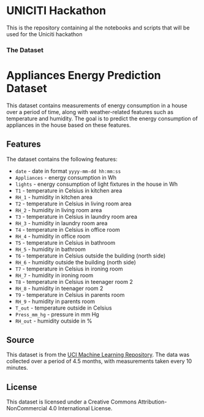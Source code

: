 # UNICITI Hackathon
 This is the repository containing al the notebooks and scripts that will be used for the Uniciti hackathon
 
 ### The Dataset
 # Appliances Energy Prediction Dataset

This dataset contains measurements of energy consumption in a house over a period of time, along with weather-related features such as temperature and humidity. The goal is to predict the energy consumption of appliances in the house based on these features.

## Features

The dataset contains the following features:

- `date` - date in format `yyyy-mm-dd hh:mm:ss`
- `Appliances` - energy consumption in Wh
- `lights` - energy consumption of light fixtures in the house in Wh
- `T1` - temperature in Celsius in kitchen area
- `RH_1` - humidity in kitchen area
- `T2` - temperature in Celsius in living room area
- `RH_2` - humidity in living room area
- `T3` - temperature in Celsius in laundry room area
- `RH_3` - humidity in laundry room area
- `T4` - temperature in Celsius in office room
- `RH_4` - humidity in office room
- `T5` - temperature in Celsius in bathroom
- `RH_5` - humidity in bathroom
- `T6` - temperature in Celsius outside the building (north side)
- `RH_6` - humidity outside the building (north side)
- `T7` - temperature in Celsius in ironing room
- `RH_7` - humidity in ironing room
- `T8` - temperature in Celsius in teenager room 2
- `RH_8` - humidity in teenager room 2
- `T9` - temperature in Celsius in parents room
- `RH_9` - humidity in parents room
- `T_out` - temperature outside in Celsius
- `Press_mm_hg` - pressure in mm Hg
- `RH_out` - humidity outside in %


## Source

This dataset is from the [UCI Machine Learning Repository](https://archive-beta.ics.uci.edu/dataset/374/appliances+energy+prediction). The data was collected over a period of 4.5 months, with measurements taken every 10 minutes. 

## License

This dataset is licensed under a Creative Commons Attribution-NonCommercial 4.0 International License.

